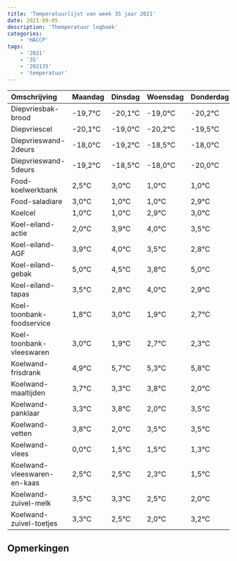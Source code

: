```yaml
---
title: 'Temperatuurlijst van week 35 jaar 2021'
date: 2021-09-05
description: 'Themperatuur logboek'
categories:
    - 'HACCP'
tags:
    - '2021'
    - '35'
    - '202135'
    - 'temperatuur'
---
```

|Omschrijving|Maandag|Dinsdag|Woensdag|Donderdag|Vrijdag|Zaterdag|Zondag|
|:---|:---|:---|:---|:---|:---|:---|:---|
|Diepvriesbak-brood|-19,7°C|-20,1°C|-19,0°C|-20,2°C|-19,5°C|-19,0°C|-21,0°C|
|Diepvriescel|-20,1°C|-19,0°C|-20,2°C|-19,5°C|-19,0°C|-21,0°C|-21,0°C|
|Diepvrieswand-2deurs|-18,0°C|-19,2°C|-18,5°C|-18,0°C|-20,0°C|-20,0°C|-18,1°C|
|Diepvrieswand-5deurs|-19,2°C|-18,5°C|-18,0°C|-20,0°C|-20,0°C|-18,1°C|-18,0°C|
|Food-koelwerkbank|2,5°C|3,0°C|1,0°C|1,0°C|2,9°C|3,0°C|2,5°C|
|Food-saladiare|3,0°C|1,0°C|1,0°C|2,9°C|3,0°C|2,5°C|1,8°C|
|Koelcel|1,0°C|1,0°C|2,9°C|3,0°C|2,5°C|1,8°C|3,0°C|
|Koel-eiland-actie|2,0°C|3,9°C|4,0°C|3,5°C|2,8°C|4,0°C|2,9°C|
|Koel-eiland-AGF|3,9°C|4,0°C|3,5°C|2,8°C|4,0°C|2,9°C|3,7°C|
|Koel-eiland-gebak|5,0°C|4,5°C|3,8°C|5,0°C|3,9°C|4,7°C|4,3°C|
|Koel-eiland-tapas|3,5°C|2,8°C|4,0°C|2,9°C|3,7°C|3,3°C|3,8°C|
|Koel-toonbank-foodservice|1,8°C|3,0°C|1,9°C|2,7°C|2,3°C|2,8°C|1,0°C|
|Koel-toonbank-vleeswaren|3,0°C|1,9°C|2,7°C|2,3°C|2,8°C|1,0°C|2,5°C|
|Koelwand-frisdrank|4,9°C|5,7°C|5,3°C|5,8°C|4,0°C|5,5°C|5,5°C|
|Koelwand-maaltijden|3,7°C|3,3°C|3,8°C|2,0°C|3,5°C|3,5°C|3,3°C|
|Koelwand-panklaar|3,3°C|3,8°C|2,0°C|3,5°C|3,5°C|3,3°C|2,5°C|
|Koelwand-vetten|3,8°C|2,0°C|3,5°C|3,5°C|3,3°C|2,5°C|2,0°C|
|Koelwand-vlees|0,0°C|1,5°C|1,5°C|1,3°C|0,5°C|0,0°C|1,2°C|
|Koelwand-vleeswaren-en-kaas|2,5°C|2,5°C|2,3°C|1,5°C|1,0°C|2,2°C|1,4°C|
|Koelwand-zuivel-melk|3,5°C|3,3°C|2,5°C|2,0°C|3,2°C|2,4°C|3,5°C|
|Koelwand-zuivel-toetjes|3,3°C|2,5°C|2,0°C|3,2°C|2,4°C|3,5°C|2,4°C|

## Opmerkingen


